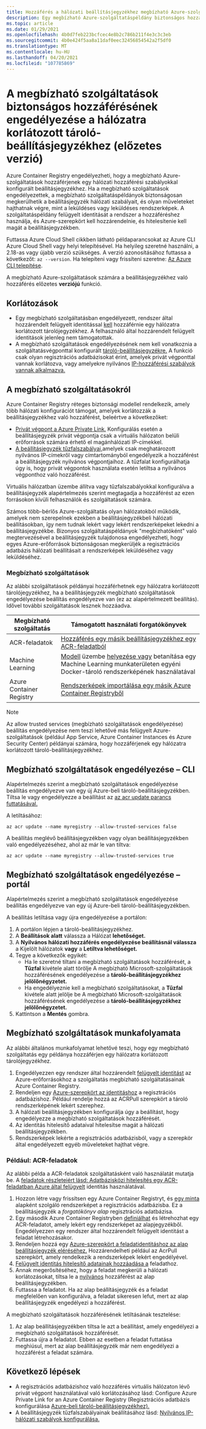 ```yaml
---
title: Hozzáférés a hálózati beállításjegyzékhez megbízható Azure-szolgáltatás használatával
description: Egy megbízható Azure-szolgáltatáspéldány biztonságos hozzáférésének engedélyezése egy hálózat által korlátozott tároló-beállításjegyzékhez a rendszerképek leküldése vagy leküldése érdekében
ms.topic: article
ms.date: 01/29/2021
ms.openlocfilehash: 4b0d7feb223bcfcec4e8b2c786b211f4e3c3c3eb
ms.sourcegitcommit: 4b0e424f5aa8a11daf0eec32456854542a2f5df0
ms.translationtype: MT
ms.contentlocale: hu-HU
ms.lasthandoff: 04/20/2021
ms.locfileid: "107785869"
---
```

# <a name="allow-trusted-services-to-securely-access-a-network-restricted-container-registry-preview"></a>A megbízható szolgáltatások biztonságos hozzáférésének engedélyezése a hálózatra korlátozott tároló-beállításjegyzékhez (előzetes verzió)

Azure Container Registry engedélyezheti, hogy a megbízható Azure-szolgáltatások hozzáférjenek egy hálózati hozzáférési szabályokkal konfigurált beállításjegyzékhez. Ha a megbízható szolgáltatások engedélyezettek, a megbízható szolgáltatáspéldányok biztonságosan megkerülhetik a beállításjegyzék hálózati szabályait, és olyan műveleteket hajthatnak végre, mint a leküldéses vagy leküldéses rendszerképek. A szolgáltatáspéldány felügyelt identitását a rendszer a hozzáféréshez használja, és Azure-szerepkört kell hozzárendelnie, és hitelesítenie kell magát a beállításjegyzékben.

Futtassa Azure Cloud Shell cikkben látható példaparancsokat az Azure CLI Azure Cloud Shell vagy helyi telepítésével. Ha helyileg szeretné használni, a 2.18-as vagy újabb verzió szükséges. A verzió azonosításához futtassa a következőt: `az --version`. Ha telepíteni vagy frissíteni szeretne: [Az Azure CLI telepítése](/cli/azure/install-azure-cli).

A megbízható Azure-szolgáltatások számára a beállításjegyzékhez való hozzáférés előzetes **verziójú** funkció.

## <a name="limitations"></a>Korlátozások

* Egy megbízható szolgáltatásban engedélyezett, rendszer által hozzárendelt felügyelt identitással [kell](#trusted-services) hozzáférnie egy hálózatra korlátozott tárolójegyzékhez. A felhasználó által hozzárendelt felügyelt identitások jelenleg nem támogatottak.
* A megbízható szolgáltatások engedélyezésének nem kell vonatkoznia a szolgáltatásvégponttal konfigurált [tároló-beállításjegyzékre.](container-registry-vnet.md) A funkció csak olyan regisztrációs adatbázisokat [](container-registry-private-link.md) érint, amelyek privát végponttal vannak korlátozva, vagy amelyekre nyilvános [IP-hozzáférési szabályok vannak alkalmazva.](container-registry-access-selected-networks.md) 

## <a name="about-trusted-services"></a>A megbízható szolgáltatásokról

Azure Container Registry réteges biztonsági modellel rendelkezik, amely több hálózati konfigurációt támogat, amelyek korlátozzák a beállításjegyzékhez való hozzáférést, beleértve a következőket:

* [Privát végpont a Azure Private Link.](container-registry-private-link.md) Konfigurálás esetén a beállításjegyzék privát végpontja csak a virtuális hálózaton belüli erőforrások számára érhető el magánhálózati IP-címekkel.  
* [A beállításjegyzék tűzfalszabályai,](container-registry-access-selected-networks.md)amelyek csak meghatározott nyilvános IP-címekről vagy címtartományból engedélyezik a hozzáférést a beállításjegyzék nyilvános végpontjaihoz. A tűzfalat konfigurálhatja úgy is, hogy privát végpontok használata esetén letiltsa a nyilvános végponthoz való hozzáférést.

Virtuális hálózatban üzembe állítva vagy tűzfalszabályokkal konfigurálva a beállításjegyzék alapértelmezés szerint megtagadja a hozzáférést az ezen forrásokon kívüli felhasználók és szolgáltatások számára. 

Számos több-bérlős Azure-szolgáltatás olyan hálózatokból működik, amelyek nem szerepelnek ezekben a beállításjegyzékbeli hálózati beállításokban, így nem tudnak lekért vagy lekért rendszerképeket lekedni a beállításjegyzékbe. Bizonyos szolgáltatáspéldányok "megbízhatóként" való megtervezésével a beállításjegyzék tulajdonosa engedélyezheti, hogy egyes Azure-erőforrások biztonságosan megkerüljék a regisztrációs adatbázis hálózati beállításait a rendszerképek leküldéséhez vagy leküldéséhez. 

### <a name="trusted-services"></a>Megbízható szolgáltatások

Az alábbi szolgáltatások példányai hozzáférhetnek egy hálózatra korlátozott  tárolójegyzékhez, ha a beállításjegyzék megbízható szolgáltatások engedélyezése beállítás engedélyezve van (ez az alapértelmezett beállítás). Idővel további szolgáltatások lesznek hozzáadva.

|Megbízható szolgáltatás  |Támogatott használati forgatókönyvek  |
|---------|---------|
|ACR-feladatok     | [Hozzáférés egy másik beállításjegyzékhez egy ACR-feladatból](container-registry-tasks-cross-registry-authentication.md)       |
|Machine Learning | [Modell](../machine-learning/how-to-deploy-custom-docker-image.md) üzembe [helyezése vagy](../machine-learning/how-to-train-with-custom-image.md) betanítása egy Machine Learning munkaterületen egyéni Docker-tároló rendszerképének használatával |
|Azure Container Registry | [Rendszerképek importálása egy másik Azure Container Registryből](container-registry-import-images.md#import-from-an-azure-container-registry-in-the-same-ad-tenant) | 

> [!NOTE]
> Az allow trusted services (megbízható szolgáltatások engedélyezése) beállítás engedélyezése nem teszi lehetővé más felügyelt Azure-szolgáltatások (például App Service, Azure Container Instances és Azure Security Center) példányai számára, hogy hozzáférjenek egy hálózatra korlátozott tároló-beállításjegyzékhez.

## <a name="allow-trusted-services---cli"></a>Megbízható szolgáltatások engedélyezése – CLI

Alapértelmezés szerint a megbízható szolgáltatások engedélyezése beállítás engedélyezve van egy új Azure-beli tároló-beállításjegyzékben. Tiltsa le vagy engedélyezze a beállítást az [az acr update parancs futtatásával.](/cli/azure/acr#az_acr_update)

A letiltásához:

```azurecli
az acr update --name myregistry --allow-trusted-services false
```

A beállítás meglévő beállításjegyzékben vagy olyan beállításjegyzékben való engedélyezéséhez, ahol az már le van tiltva:

```azurecli
az acr update --name myregistry --allow-trusted-services true
```

## <a name="allow-trusted-services---portal"></a>Megbízható szolgáltatások engedélyezése – portál

Alapértelmezés szerint a megbízható szolgáltatások engedélyezése beállítás engedélyezve van egy új Azure-beli tároló-beállításjegyzékben. 

A beállítás letiltása vagy újra engedélyezése a portálon:

1. A portálon lépjen a tároló-beállításjegyzékhez.
1. A **Beállítások alatt** válassza a Hálózat **lehetőséget.** 
1. A **Nyilvános hálózati hozzáférés engedélyezése beállításnál válassza** a Kijelölt hálózatok **vagy** a **Letiltva lehetőséget.**
1. Tegye a következők egyikét:
    * Ha le szeretné tiltani a megbízható szolgáltatások hozzáférését, a **Tűzfal** kivétele alatt törölje A megbízható Microsoft-szolgáltatások hozzáférésének engedélyezése a **tároló-beállításjegyzékhez jelölőnégyzetet.** 
    * Ha engedélyeznie kell a megbízható szolgáltatásokat, a **Tűzfal** kivétele alatt jelölje be A megbízható Microsoft-szolgáltatások hozzáférésének engedélyezése a **tároló-beállításjegyzékhez jelölőnégyzetet.**
1. Kattintson a **Mentés** gombra.

## <a name="trusted-services-workflow"></a>Megbízható szolgáltatások munkafolyamata

Az alábbi általános munkafolyamat lehetővé teszi, hogy egy megbízható szolgáltatás egy példánya hozzáférjen egy hálózatra korlátozott tárolójegyzékhez.

1. Engedélyezzen egy rendszer által hozzárendelt [felügyelt identitást](../active-directory/managed-identities-azure-resources/overview.md) [](#trusted-services) az Azure-erőforrásokhoz a szolgáltatás megbízható szolgáltatásainak Azure Container Registry.
1. Rendeljen egy [Azure-szerepkört az identitáshoz](container-registry-roles.md) a regisztrációs adatbázishoz. Például rendelje hozzá az ACRPull szerepkört a tároló rendszerképének lekért szerephez.
1. A hálózati beállításjegyzékben konfigurálja úgy a beállítást, hogy engedélyezze a megbízható szolgáltatások hozzáférését.
1. Az identitás hitelesítő adataival hitelesítse magát a hálózati beállításjegyzékben. 
1. Rendszerképek lekérte a regisztrációs adatbázisból, vagy a szerepkör által engedélyezett egyéb műveleteket hajthat végre.

### <a name="example-acr-tasks"></a>Például: ACR-feladatok

Az alábbi példa a ACR-feladatok szolgáltatásként való használatát mutatja be. A [feladatok részleteiért lásd: Adatbázisközi hitelesítés egy ACR-feladatban Azure által felügyelt](container-registry-tasks-cross-registry-authentication.md) identitás használatával.

1. Hozzon létre vagy frissítsen egy Azure Container Registryt, és [egy minta](container-registry-tasks-cross-registry-authentication.md#prepare-base-registry) alapként szolgáló rendszerképet a regisztrációs adatbázisba. Ez a beállításjegyzék a *forgatókönyv alap* regisztrációs adatbázisa.
1. Egy második Azure Container Registryben [definiálhat](container-registry-tasks-cross-registry-authentication.md#define-task-steps-in-yaml-file) és létrehozhat egy ACR-feladatot, amely lekért egy rendszerképet az alapjegyzékből. [](container-registry-tasks-cross-registry-authentication.md#option-2-create-task-with-system-assigned-identity) Engedélyezzen egy rendszer által hozzárendelt felügyelt identitást a feladat létrehozásakor.
1. Rendeljen hozzá egy [Azure-szerepkört a feladatidentitáshoz az alap beállításjegyzék eléréséhez.](container-registry-tasks-authentication-managed-identity.md#3-grant-the-identity-permissions-to-access-other-azure-resources) Hozzárendelheti például az AcrPull szerepkört, amely rendelkezik a rendszerképek lekért engedélyével.
1. [Felügyelt identitás hitelesítő adatainak hozzáadása a](container-registry-tasks-authentication-managed-identity.md#4-optional-add-credentials-to-the-task) feladathoz.
1. Annak megerősítéséhez, hogy a feladat megkerüli a hálózati korlátozásokat, tiltsa le a [nyilvános](container-registry-access-selected-networks.md#disable-public-network-access) hozzáférést az alap beállításjegyzékben.
1. Futtassa a feladatot. Ha az alap beállításjegyzék és a feladat megfelelően van konfigurálva, a feladat sikeresen lefut, mert az alap beállításjegyzék engedélyezi a hozzáférést.

A megbízható szolgáltatások hozzáférésének letiltásának tesztelése:

1. Az alap beállításjegyzékben tiltsa le azt a beállítást, amely engedélyezi a megbízható szolgáltatások hozzáférését.
1. Futtassa újra a feladatot. Ebben az esetben a feladat futtatása meghiúsul, mert az alap beállításjegyzék már nem engedélyezi a hozzáférést a feladat számára.

## <a name="next-steps"></a>Következő lépések

* A regisztrációs adatbázishoz való hozzáférés virtuális hálózaton lévő privát végpont használatával való korlátozásához lásd: Configure Azure Private Link for an Azure Container Registry (Regisztrációs adatbázis konfigurálása [Azure-beli tároló-beállításjegyzékhez).](container-registry-private-link.md)
* A beállításjegyzék tűzfalszabályainak beállításához lásd: [Nyilvános IP-hálózati szabályok konfigurálása.](container-registry-access-selected-networks.md)
